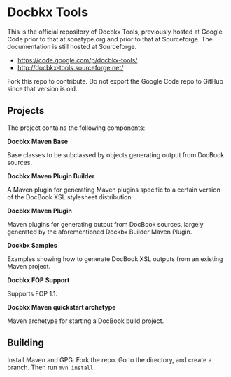 # Docbkx Tools

This is the official repository of Docbkx Tools, previously hosted at
Google Code prior to that at sonatype.org and prior to that at
Sourceforge. The documentation is still hosted at Sourceforge.

* https://code.google.com/p/docbkx-tools/
* http://docbkx-tools.sourceforge.net/

Fork this repo to contribute. Do not export the Google Code repo to
GitHub since that version is old.

## Projects

The project contains the following components:

**Docbkx Maven Base**

Base classes to be subclassed by objects generating output from
DocBook sources.

**Docbkx Maven Plugin Builder**

A Maven plugin for generating Maven plugins specific to a certain
version of the DocBook XSL stylesheet distribution.

**Docbkx Maven Plugin**

Maven plugins for generating output from DocBook sources,
largely generated by the aforementioned Dockbx Builder Maven Plugin.

**Dockbx Samples**

Examples showing how to generate DocBook XSL outputs from an
existing Maven project.

**Docbkx FOP Support**

Supports FOP 1.1.

**Docbkx Maven quickstart archetype**

Maven archetype for starting a DocBook build project.

## Building

Install Maven and GPG. Fork the repo. Go to the directory, and create a
branch. Then run `mvn install`.
